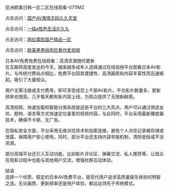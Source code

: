 亚洲欧美日韩一区二区在线观看-0711MZ  

点击访问：<a href="https://heiliaoow5kzm.pages.dev">国产AV激情无码久久天堂</a>  

点击访问：<a href="https://heiliaozj3tjd.pages.dev">一级a性色生活片久久</a>  

点击访问：<a href="https://heiliaoga6s9v.pages.dev">网红露脸国产精品一区</a>  

点击访问：<a href="https://heiliaowt0d7p.pages.dev">欧美男男纯肉巨黄作爱视频</a>  

日本AV免费免费在线观看：高清资源随时更新  
在互联网高度发达的今天，越来越多成年人选择通过在线视频平台观看日本AV影片。与传统付费站点相比，免费平台因其便捷性、高清画质和内容丰富性而迅速崛起，吸引了大量观众。  

用户无需注册或支付费用，即可享受成百上千部AV影片。不仅影片数量多，更新频率也很高，几乎每天都有新内容上线，为观众提供了无限新鲜感。  

高清视频、快速加载和智能分类系统是这些平台的三大亮点。用户可以通过筛选女优、题材、语言等方式快速定位喜爱的视频内容。与此同时，平台采用最新播放器技术，确保不卡顿、无广告。  

在隐私安全方面，平台采用无痕浏览技术和加密连接，避免个人浏览记录被存储或泄露，保障用户安心使用。同时，部分平台还支持内容举报机制，清除低俗或不当资源。  

部分高端平台还引入互动功能，比如影片评论区、弹幕交流、私人推荐等，让观众在观影过程中也能与其他用户交流，增强社群互动体验。  

结语  
选择一个优质、稳定的日本AV免费平台，是现代用户追求高质量娱乐体验的明智之选。无论画质、更新频率还是用户体验，都远远领先于传统模式。

<span style="display:none;">[Canonical link](https://github.com/yeah433566/avrb14 )</span>


